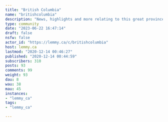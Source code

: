 ```yaml
---
title: "British Columbia" 
name: "britishcolumbia"
description: "News, highlights and more relating to this great province!"
type: community
date: "2023-06-22 16:47:14"
draft: false
nsfw: false
actor_id: "https://lemmy.ca/c/britishcolumbia"
host: lemmy.ca
lastmod: "2020-12-14 00:46:27"
published: "2020-12-14 00:44:59"
subscribers: 310
posts: 93
comments: 99
weight: 93
dau: 8
wau: 38
mau: 45
instances:
- "lemmy_ca"
tags: 
- "lemmy_ca"

---
```

